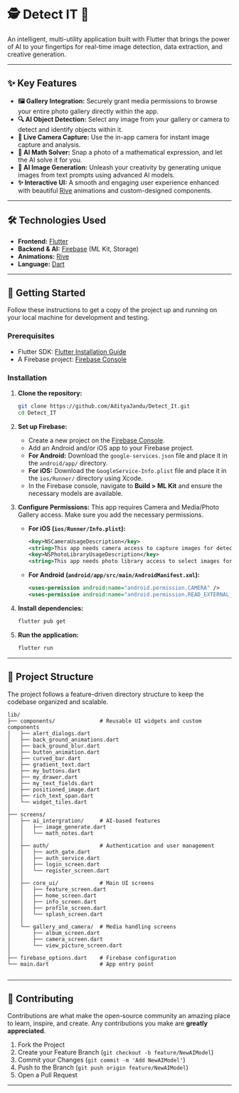 # 🕵️ Detect IT 🤖

An intelligent, multi-utility application built with Flutter that brings the power of AI to your fingertips for real-time image detection, data extraction, and creative generation.

-----

## ✨ Key Features

  * **🖼️ Gallery Integration:** Securely grant media permissions to browse your entire photo gallery directly within the app.
  * **🔍 AI Object Detection:** Select any image from your gallery or camera to detect and identify objects within it.
  * **📸 Live Camera Capture:** Use the in-app camera for instant image capture and analysis.
  * **🧮 AI Math Solver:** Snap a photo of a mathematical expression, and let the AI solve it for you.
  * **🎨 AI Image Generation:** Unleash your creativity by generating unique images from text prompts using advanced AI models.
  * **✨ Interactive UI:** A smooth and engaging user experience enhanced with beautiful [Rive](https://rive.app/) animations and custom-designed components.

-----

## 🛠️ Technologies Used

  * **Frontend:** [Flutter](https://flutter.dev/)
  * **Backend & AI:** [Firebase](https://firebase.google.com/) (ML Kit, Storage)
  * **Animations:** [Rive](https://rive.app/)
  * **Language:** [Dart](https://dart.dev/)

-----

## 🚀 Getting Started

Follow these instructions to get a copy of the project up and running on your local machine for development and testing.

### Prerequisites

  * Flutter SDK: [Flutter Installation Guide](https://flutter.dev/docs/get-started/install)
  * A Firebase project: [Firebase Console](https://console.firebase.google.com/)

### Installation

1.  **Clone the repository:**

    ```sh
    git clone https://github.com/AdityaJandu/Detect_It.git
    cd Detect_IT
    ```

2.  **Set up Firebase:**

      * Create a new project on the [Firebase Console](https://console.firebase.google.com/).
      * Add an Android and/or iOS app to your Firebase project.
      * **For Android:** Download the `google-services.json` file and place it in the `android/app/` directory.
      * **For iOS:** Download the `GoogleService-Info.plist` file and place it in the `ios/Runner/` directory using Xcode.
      * In the Firebase console, navigate to **Build \> ML Kit** and ensure the necessary models are available.

3.  **Configure Permissions:**
    This app requires Camera and Media/Photo Gallery access. Make sure you add the necessary permissions.

      * **For iOS (`ios/Runner/Info.plist`):**
        ```xml
        <key>NSCameraUsageDescription</key>
        <string>This app needs camera access to capture images for detection.</string>
        <key>NSPhotoLibraryUsageDescription</key>
        <string>This app needs photo library access to select images for detection.</string>
        ```
      * **For Android (`android/app/src/main/AndroidManifest.xml`):**
        ```xml
        <uses-permission android:name="android.permission.CAMERA" />
        <uses-permission android:name="android.permission.READ_EXTERNAL_STORAGE" />
        ```

4.  **Install dependencies:**

    ```sh
    flutter pub get
    ```

5.  **Run the application:**

    ```sh
    flutter run
    ```

-----

## 📂 Project Structure

The project follows a feature-driven directory structure to keep the codebase organized and scalable.

```
lib/
├── components/              # Reusable UI widgets and custom components
│   ├── alert_dialogs.dart
│   ├── back_ground_animations.dart
│   ├── back_ground_blur.dart
│   ├── button_animation.dart
│   ├── curved_bar.dart
│   ├── gradient_text.dart
│   ├── my_buttons.dart
│   ├── my_drawer.dart
│   ├── my_text_fields.dart
│   ├── positioned_image.dart
│   ├── rich_text_span.dart
│   └── widget_tiles.dart
│
├── screens/
│   ├── ai_intergration/     # AI-based features
│   │   ├── image_generate.dart
│   │   └── math_notes.dart
│   │
│   ├── auth/                # Authentication and user management
│   │   ├── auth_gate.dart
│   │   ├── auth_service.dart
│   │   ├── login_screen.dart
│   │   └── register_screen.dart
│   │
│   ├── core_ui/             # Main UI screens
│   │   ├── feature_screen.dart
│   │   ├── home_screen.dart
│   │   ├── info_screen.dart
│   │   ├── profile_screen.dart
│   │   └── splash_screen.dart
│   │
│   └── gallery_and_camera/  # Media handling screens
│       ├── album_screen.dart
│       ├── camera_screen.dart
│       └── view_picture_screen.dart
│
├── firebase_options.dart    # Firebase configuration
└── main.dart                # App entry point


```

-----

## 🤝 Contributing

Contributions are what make the open-source community an amazing place to learn, inspire, and create. Any contributions you make are **greatly appreciated**.

1.  Fork the Project
2.  Create your Feature Branch (`git checkout -b feature/NewAIModel`)
3.  Commit your Changes (`git commit -m 'Add NewAIModel'`)
4.  Push to the Branch (`git push origin feature/NewAIModel`)
5.  Open a Pull Request

-----


